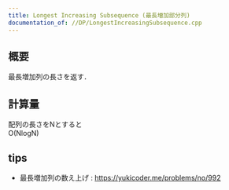 ```yaml
---
title: Longest Increasing Subsequence (最長増加部分列)
documentation_of: //DP/LongestIncreasingSubsequence.cpp
---
```


## 概要  
最長増加列の長さを返す．

## 計算量  
配列の長さをNとすると  
O(NlogN)

## tips  
- 最長増加列の数え上げ : https://yukicoder.me/problems/no/992  
